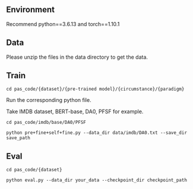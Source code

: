 ## Environment
Recommend python==3.6.13 and torch==1.10.1

## Data
Please unzip the files in the data directory to get the data.

## Train
```shell
cd pas_code/{dataset}/{pre-trained model}/{circumstance}/{paradigm}
```

Run the corresponding python file.

Take IMDB dataset, BERT-base, DA0, PFSF for example.
```shell
cd pas_code/imdb/base/DA0/PFSF

python pre+fine+self+fine.py --data_dir data/imdb/DA0.txt --save_dir save_path
```

## Eval
```shell
cd pas_code/{dataset}

python eval.py --data_dir your_data --checkpoint_dir checkpoint_path
```
